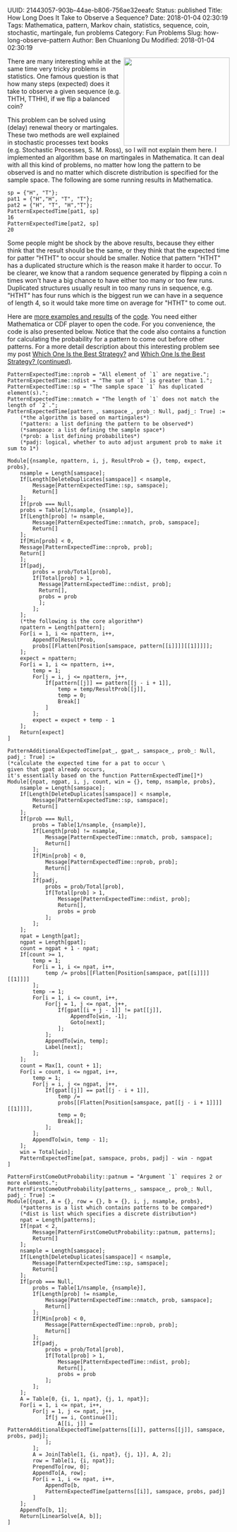 UUID: 21443057-903b-44ae-b806-756ae32eeafc
Status: published
Title: How Long Does It Take to Observe a Sequence?
Date: 2018-01-04 02:30:19
Tags: Mathematica, pattern, Markov chain, statistics, sequence, coin, stochastic, martingale, fun problems
Category: Fun Problems
Slug: how-long-observe-pattern
Author: Ben Chuanlong Du
Modified: 2018-01-04 02:30:19

[more examples and results]: http://dclong.github.io/media/pattern/pattern-time-examples.pdf 
[code]: http://dclong.github.io/media/pattern/pattern.cdf
[Which One Is the Best Strategy?]: http://dclong.github.io/en/blog/best-strategy/
[Which One Is the Best Strategy? (continued)]: http://dclong.github.io/en/blog/best-strategy-2/

<img src="http://dclong.github.io/media/pattern/coin.jpg" height="200" width="240" align="right"/>

There are many interesting while at the same time very tricky problems in
statistics. One famous question is that how many steps (expected) does
it take to observe a given sequence (e.g. THTH, TTHH), if we flip a
balanced coin?

This problem can be solved using (delay) renewal theory or martingales.
These two methods are well explained in stochastic processes text books
(e.g. Stochastic Processes, S. M. Ross), so I will not explain them here. 
I implemented an algorithm base on martingales in Mathematica. 
It can deal with all this kind of problems, no matter how
long the pattern to be observed is and no matter which discrete distribution
is specified for the sample space. The following are some running results in
Mathematica.

    sp = {"H", "T"};
    pat1 = {"H","H", "T", "T"};
    pat2 = {"H", "T", "H","T"};
    PatternExpectedTime[pat1, sp]
    16
    PatternExpectedTime[pat2, sp]
    20

Some people might be shock by the above results, because they either think
that the result should be the same, or they think that the expected time for
patter "HTHT" to occur should be smaller. Notice that pattern "HTHT" has a
duplicated structure which is the reason make it harder to occur. To be clearer,
we know that a random sequence generated by flipping a coin n times won't have
a big chance to have either too many or too few runs. Duplicated structures
usually result in too many runs in sequence, e.g. "HTHT" has four runs which
is the biggest run we can have in a sequence of length 4, so it would take more
time on average for "HTHT" to come out.

Here are [more examples and results][] of the [code][].
You need either Mathematica or CDF player to open the code.
For you convenience, the code is also presented below. 
Notice that the code also contains a function for calculating the probability for a 
pattern to come out before other patterns. 
For a more detail description about this interesting problem see my post 
[Which One Is the Best Strategy?][] and
[Which One Is the Best Strategy? (continued)][].

    PatternExpectedTime::nprob = "All element of `1` are negative.";
    PatternExpectedTime::ndist = "The sum of `1` is greater than 1.";
    PatternExpectedTime::sp = "The sample space `1` has duplicated element(s).";
    PatternExpectedTime::nmatch = "The length of `1` does not match the length of `2`.";
    PatternExpectedTime[pattern_, samspace_, prob_: Null, padj_: True] :=
        (*the algorithm is based on martingales*)
        (*pattern: a list defining the pattern to be observed*)
        (*samspace: a list defining the sample space*)
        (*prob: a list defining probabilites*)
        (*padj: logical, whether to auto adjust argument prob to make it sum to 1*)
 
    Module[{nsample, npattern, i, j, ResultProb = {}, temp, expect, probs},
        nsample = Length[samspace];
        If[Length[DeleteDuplicates[samspace]] < nsample,
            Message[PatternExpectedTime::sp, samspace];
            Return[]
        ];
        If[prob === Null,
        probs = Table[1/nsample, {nsample}],
        If[Length[prob] != nsample,
            Message[PatternExpectedTime::nmatch, prob, samspace];
            Return[]
        ];
        If[Min[prob] < 0,
        Message[PatternExpectedTime::nprob, prob];
        Return[]
        ];
        If[padj,
            probs = prob/Total[prob],
            If[Total[prob] > 1,
              Message[PatternExpectedTime::ndist, prob];
              Return[],
              probs = prob
              ];
            ];
        ];
        (*the following is the core algorithm*)
        npattern = Length[pattern];
        For[i = 1, i <= npattern, i++,
            AppendTo[ResultProb, 
            probs[[Flatten[Position[samspace, pattern[[i]]]][[1]]]]];
        ];
        expect = npattern;
        For[i = 1, i <= npattern, i++,
            temp = 1;
            For[j = i, j <= npattern, j++,
                If[pattern[[j]] == pattern[[j - i + 1]],
                    temp = temp/ResultProb[[j]],
                    temp = 0;
                    Break[]
                ]
            ];
            expect = expect + temp - 1
        ];
        Return[expect]
    ]

    PatternAdditionalExpectedTime[pat_, gpat_, samspace_, prob_: Null, padj_: True] :=
    (*calculate the expected time for a pat to occur \
    given that gpat already occurs,
    it's essentially based on the function PatternExpectedTime[]*)
    Module[{npat, ngpat, i, j, count, win = {}, temp, nsample, probs},
        nsample = Length[samspace];
        If[Length[DeleteDuplicates[samspace]] < nsample,
            Message[PatternExpectedTime::sp, samspace];
            Return[]
        ];
        If[prob === Null,
            probs = Table[1/nsample, {nsample}],
            If[Length[prob] != nsample,
                Message[PatternExpectedTime::nmatch, prob, samspace];
                Return[]
            ];
            If[Min[prob] < 0,
                Message[PatternExpectedTime::nprob, prob];
                Return[]
            ];
            If[padj,
                probs = prob/Total[prob],
                If[Total[prob] > 1,
                    Message[PatternExpectedTime::ndist, prob];
                    Return[],
                    probs = prob
                ];
            ];
        ];
        npat = Length[pat];
        ngpat = Length[gpat];
        count = ngpat + 1 - npat;
        If[count >= 1,
            temp = 1;
            For[i = 1, i <= npat, i++,
                temp /= probs[[Flatten[Position[samspace, pat[[i]]]][[1]]]]
            ];
            temp -= 1;
            For[i = 1, i <= count, i++,
                For[j = 1, j <= npat, j++,
                    If[gpat[[i + j - 1]] != pat[[j]],
                        AppendTo[win, -1];
                        Goto[next];
                    ];
                ];
                AppendTo[win, temp];
                Label[next];
            ];
        ];
        count = Max[1, count + 1];
        For[i = count, i <= ngpat, i++,
            temp = 1;
            For[j = i, j <= ngpat, j++,
                If[gpat[[j]] == pat[[j - i + 1]],
                    temp /= 
                    probs[[Flatten[Position[samspace, pat[[j - i + 1]]]][[1]]]],
                    temp = 0;
                    Break[];
                ];
            ];
            AppendTo[win, temp - 1];
        ];
        win = Total[win];
        PatternExpectedTime[pat, samspace, probs, padj] - win - ngpat
    ]
        
    PatternFirstComeOutProbability::patnum = "Argument `1` requires 2 or more elements.";
    PatternFirstComeOutProbability[patterns_, samspace_, prob_: Null, padj_: True] := 
    Module[{npat, A = {}, row = {}, b = {}, i, j, nsample, probs},
        (*patterns is a list which contains patterns to be compared*)
        (*dist is list which specifies a discrete distribution*)
        npat = Length[patterns];
        If[npat < 2,
            Message[PatternFirstComeOutProbability::patnum, patterns];
            Return[]
        ];
        nsample = Length[samspace];
        If[Length[DeleteDuplicates[samspace]] < nsample,
            Message[PatternExpectedTime::sp, samspace];
            Return[]
        ];
        If[prob === Null,
            probs = Table[1/nsample, {nsample}],
            If[Length[prob] != nsample,
                Message[PatternExpectedTime::nmatch, prob, samspace];
                Return[]
            ];
            If[Min[prob] < 0,
                Message[PatternExpectedTime::nprob, prob];
                Return[]
            ];
            If[padj,
                probs = prob/Total[prob],
                If[Total[prob] > 1,
                    Message[PatternExpectedTime::ndist, prob];
                    Return[],
                    probs = prob
                ];
            ];
        ];
        A = Table[0, {i, 1, npat}, {j, 1, npat}];
        For[i = 1, i <= npat, i++,
            For[j = 1, j <= npat, j++,
                If[j == i, Continue[]];
                    A[[i, j]] = PatternAdditionalExpectedTime[patterns[[i]], patterns[[j]], samspace, probs, padj];
                ];
            ];
            A = Join[Table[1, {i, npat}, {j, 1}], A, 2];
            row = Table[1, {i, npat}];
            PrependTo[row, 0];
            AppendTo[A, row];
            For[i = 1, i <= npat, i++,
                AppendTo[b, 
                PatternExpectedTime[patterns[[i]], samspace, probs, padj]
            ]
        ];
        AppendTo[b, 1];
        Return[LinearSolve[A, b]];
    ]

